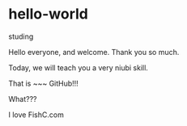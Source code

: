 # hello-world
studing

Hello everyone, and welcome. Thank you so much.

Today, we will teach you a very niubi skill.

That is ~~~ GitHub!!!

What???

I love FishC.com
